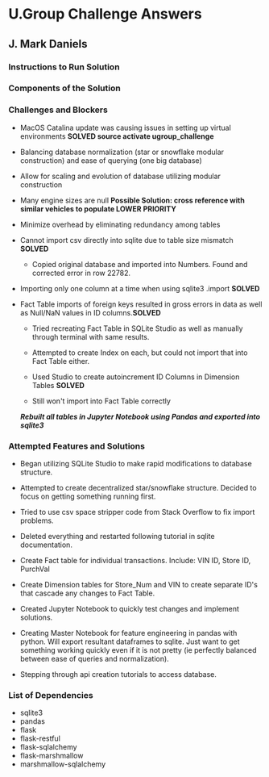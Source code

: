 # U.Group Challenge Answers
## J. Mark Daniels

### Instructions to Run Solution

### Components of the Solution


### Challenges and Blockers
- MacOS Catalina update was causing issues in setting up virtual environments **SOLVED source activate ugroup_challenge**

- Balancing database normalization (star or snowflake modular construction) and ease of querying (one big database)

- Allow for scaling and evolution of database utilizing modular construction

- Many engine sizes are null **Possible Solution: cross reference with similar vehicles to populate LOWER PRIORITY**

- Minimize overhead by eliminating redundancy among tables

- Cannot import csv directly into sqlite due to table size mismatch **SOLVED**
    
    - Copied original database and imported into Numbers. Found and corrected error in row 22782. 

- Importing only one column at a time when using sqlite3 .import **SOLVED**

- Fact Table imports of foreign keys resulted in gross errors in data as well as Null/NaN values in ID columns.**SOLVED**
    
    - Tried recreating Fact Table in SQLite Studio as well as manually through terminal with same results.
    
    - Attempted to create Index on each, but could not import that into Fact Table either.
    
    - Used Studio to create autoincrement ID Columns in Dimension Tables **SOLVED**
    
    - Still won't import into Fact Table correctly
    
    ***Rebuilt all tables in Jupyter Notebook using Pandas and exported into sqlite3***



### Attempted Features and Solutions
- Began utilizing SQLite Studio to make rapid modifications to database structure.

- Attempted to create decentralized star/snowflake structure. Decided to focus on getting something running first.

- Tried to use csv space stripper code from Stack Overflow to fix import problems.

- Deleted everything and restarted following tutorial in sqlite documentation.

- Create Fact table for individual transactions. Include: VIN ID, Store ID, PurchVal

- Create Dimension tables for Store_Num and VIN to create separate ID's that cascade any changes to Fact Table.

- Created Jupyter Notebook to quickly test changes and implement solutions.

- Creating Master Notebook for feature engineering in pandas with python. Will export resultant dataframes to sqlite. Just want to get something working quickly even if it is not pretty (ie perfectly balanced between ease of queries and normalization).

- Stepping through api creation tutorials to access database.

### List of Dependencies
- sqlite3
- pandas
- flask
- flask-restful
- flask-sqlalchemy
- flask-marshmallow
- marshmallow-sqlalchemy
